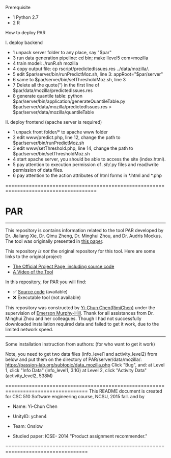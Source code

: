 Prerequisite
- 1 Python 2.7
- 2 R

How to deploy PAR

I. deploy backend
- 1 unpack server folder to any place, say "$par"
- 3 run data generation pipeline: cd bin; make llevel5 com=mozilla
- 4 train model: ./runR.sh mozilla
- 4 copy output file: cp rscript/predictedIssues.res ../data/mozilla/.
- 5 edit $par/server/bin/runPredictMoz.sh, line 3: appRoot="$par/server"
- 6 same to $par/server/bin/setThresholdMoz.sh, line 3
- 7 Delete all the quote(") in the first line of $par/data/mozilla/predictedIssues.res 
- 8 generate quantile table: python $par/server/bin/application/generateQuantileTable.py $par/server/data/mozilla/predictedIssues.res > $par/server/data/mozilla/quantileTable

II. deploy frontend (apache server is required)
- 1 unpack front folder/* to apache www folder
- 2 edit www/predict.php, line 12, change the path to $par/server/bin/runPredictMoz.sh
- 3 edit www/setThreshold.php, line 14, change the path to $par/server/bin/setThresholdMoz.sh
- 4 start apache server, you should be able to access the site (index.html).
- 5 pay attention to execution permission of *.sh/*.py files and read/write permission of data files.
- 6 pay attention to the action attributes of html forms in *.html and *.php 

=====================================================================================

# PAR

***

This repository is contains information related to the tool PAR developed by Dr. Jialiang Xie, Dr. Qimu Zheng, Dr. Minghui Zhou, and Dr. Audris Mockus. 
The tool was originally presented in [this paper](http://dl.acm.org/citation.cfm?id=2591073&CFID=706774826&CFTOKEN=98353804).

This repository _is not_ the original repository for this tool. Here are some links to the original project:
* [The Official Project Page, including source code](ttps://github.com/minghuizhou/PAR.git)
* [A Video of the Tool](http://youtu.be/IuykbzSTj8s)

In this repository, for PAR you will find:
* :white_check_mark: [Source code](https://github.com/SoftwareEngineeringToolDemos/ICSE-2014-PAR) (available)
* :x: Executable tool (not available)

This repository was constructed by [Yi-Chun Chen(RimiChen)](https://github.com/RimiChen) under the supervision of [Emerson Murphy-Hill](https://github.com/CaptainEmerson). 
Thank for all assistances from Dr. Minghui Zhou and her colleagues. 
Though I had not successfully downloaded installation required data and failed to get it work, due to the limited network speed.


-------------------------------
Some installation instruction from authors: (for who want to get it work)

Note,  you need to get two data files (info_level1 and activity_level2) from below and put them on the directory of PAR/server/data/mozilla/:
https://passion-lab.org/subtopic/data_mozilla.php
Click "Bug", and:
at Level 1, click "Info Data" (info_level1, 3.1G)
at Level 2, click   "Activity Data" (activity_level2, 538M)


==================================================================================
This README document is created for CSC 510 Software engineering course, NCSU, 2015 fall.
and by
* Name: Yi-Chun Chen
* UnityID: ychen4
* Team: Onslow

* Studied paper: ICSE- 2014 "Product assignment recommender."

==================================================================================

